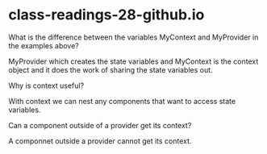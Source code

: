# class-readings-28-github.io

What is the difference between the variables MyContext and MyProvider in the examples above?

MyProvider which creates the state variables and MyContext is the context object and it  does the work of sharing the state variables out. 

Why is context useful?

With context we can nest any components that want to access state variables.

Can a component outside of a provider get its context?

A componnet outside a provider cannot get its context.
